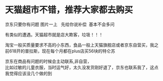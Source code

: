 # 天猫超市不错，推荐大家都去购买


京东只要你有问题 图片一上&nbsp; &nbsp;先给你说补偿&nbsp;&nbsp;基本不会多问&nbsp;&nbsp;

有类似的遭遇。天猫超市就是店大欺客，垃圾！！！

淘宝一般买质量要求不高的小东西，食品一般上天猫旗舰店或者京东自营买，我之前618开的普拉斯，现在每个月都在plus店买56块的特仑苏

京东在商品有问题的时候会主动联系,非自营，<br />
比如过敏的儿童衣服，当时运气好，太久没发货刚好退了，京东也联系我了，这点我觉得应该没几个做的到
